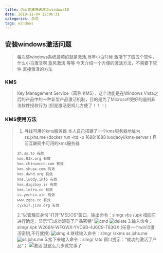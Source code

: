 ```yaml
---
title: 怎么优雅快速激活windows10
date: 2019-11-04 12:06:31
categories: 杂项
tags: windows
---
```


## 安装windows激活问题
> 每次装windows系统最烦的就是激活,当年小白时候  激活下了四五个软件，什么小马激活啊 旋风激活 等等
> 今天介绍一个方便的激活方法，不需要下软件 直接激活的方法

### KMS
> Key Management Service（简称:KMS），这个功能是在Windows Vista之后的产品中的一种新型产品激活机制，目的是为了Microsoft更好的遏制非法软件授权行为 (但是激活更鸡儿方便了！！！)

### KMS使用方法
> 1. 寻找可用的kms服务器
> 本人自己搭建了一个kms服务器地址为 ss.jxhs.me (docker run -itd -p 1688:1688 luodaoyi/kms-server )
> 目前互联网中可用的kms服务器
> ```
> zh.us.to 有效
> kms.03k.org 有效
> kms.chinancce.com 有效
> kms.shuax.com 有效
> kms.dwhd.org 有效
> kms.luody.info 有效
> kms.digiboy.ir 有效
> kms.lotro.cc 有效
> ss.yechiu.xin 有效
> www.zgbs.cc 有效
> cy2617.jios.org 有效
> ```
> 2.“以管理员身份”打开“MSDOS”窗口，输出命令：slmgr.vbs /upk 按回车进行确定，显示“已成功卸载了产品密钥”
> ![cmd](https://i.loli.net/2019/11/05/suZXGyC9D3Rb2W7.png)
> ![delete](https://i.loli.net/2019/11/05/wZJRd7PyqkmX19K.png)
> 3.输入命令：slmgr /ipk W269N-WFGWX-YVC9B-4J6C9-T83GX        (任意一个win10激活密钥,不行就换)
> ![slmg](https://i.loli.net/2019/11/05/HghASl1XGvW6Msa.png)
> 4.继续输入命令：slmgr /skms ss.jxhs.me  
> ![ss.jxhs.me](https://i.loli.net/2019/11/05/doB1CQUSN2E3VFq.png)
> 5.接下来输入命令：slmgr /ato     窗口提示：“成功的激活了产品”；
> ![激活](https://i.loli.net/2019/11/05/WGA2ejbaQNMiqX1.png)
> 就这么几步就完事了